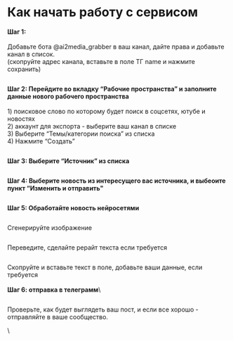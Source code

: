 # Как начать работу с сервисом

**Шаг 1:**\
\
Добавьте бота @ai2media\_grabber в ваш канал, дайте права и добавьте канал в список.\
(скопруйте адрес канала, вставьте в поле ТГ name и нажмите сохранить)

<figure><img src="https://lh7-us.googleusercontent.com/93SpGg72PQUzRcUfjLb9BncTMbwn_fzGGlSE_AIQkVBJd2KmcLxxKuSYNw10jIAV2CquSsGYKZ4w9KYg-iygVCJT2-n2PWVmyjrrrVgeiflK0Bj3J0eJAX0dejKxUdVpxIS4XJ-Oh3bD977Xi_l94Z4" alt=""><figcaption></figcaption></figure>

**Шаг 2: Перейдите во вкладку “Рабочие пространства” и заполните данные нового рабочего пространства**\
\
1\) поисковое слово по которому будет поиск в соцсетях, ютубе и новостях\
2\) аккаунт для экспорта - выберите ваш канал в списке\
3\) Выберите “Темы/категории поиска” из списка\
4\) Нажмите “Создать”

<figure><img src="https://lh7-us.googleusercontent.com/F_zKv1bY-wwXbB13ZJ_B1ti51GtsiCC1wqfRXYjbiKFXm0-w0frG7qUHhQyMC7QpDLfKSvrX4QxFB3v_mEDU7aq9OwjPenzqVv06x8_PTxRDx0LD1lhy_nhT39BDXm282_mI3rTVpUMr75t3Od81VuU" alt=""><figcaption></figcaption></figure>

**Шаг 3: Выберите “Источник” из списка**

<figure><img src="https://lh7-us.googleusercontent.com/Mup-RZVXO7jBkCweREuK5l1KnpXt3o7W1A1gqM7yVwmU_5Uh8TV8kfunv9NSmacAXdrD--RjvsBTYKAzDCbzOzkY1sLRVXu5D2e7YtWENLwXLAsTjEvDNk_CH2qxFjAkwJE8v0-8vqEk5gFPPPey3Fk" alt=""><figcaption></figcaption></figure>

**Шаг 4: Выберите новость из интересущего вас источника, и выбеоите пункт “Изменить и отправить"**

<figure><img src="https://lh7-us.googleusercontent.com/D_po_s_i26O9IIyUZ_zkW9mN3ax-NW6ncsv3l0OYkSaxMNY-JkY1VIZhp185OU8WhOaUia21gdQyrYsWIK0v8jZEAj8oeoQvioiDzLEh-7qr9kHPGsOS8sqvpu9zkOrIRxfxAkI15EAOrZyemjcbwwI" alt=""><figcaption></figcaption></figure>

**Шаг 5: Обработайте новость нейросетями**

<figure><img src="https://lh7-us.googleusercontent.com/5lWV1bWpU5mZ1aQ9nZEWPNgy8ALrwJEkZ9SYx4PY8sYL4hTIurcmhEb7dDwY_xl6SBzM-veD_w4JT44JAuHJ7D37qLdhvob2oVBz0JRI940D0uWiVyLdz83RxTxxiMlCMx12ez-Rm7XSW7bOvyN_yZw" alt=""><figcaption></figcaption></figure>

Сгенерируйте изображение

<figure><img src="https://lh7-us.googleusercontent.com/HTBQjh878WfcS4rCsDgh5qOy6hanIgc2zmx_QM-ZWKyDq9PK2Vrb8wCkOnOXXG_Hzkw8YKszQGfqnv8MlwDAwDoDUVB1PxepVDNRzfmQeIJ2mdVwGIS88xPl2JL31fKCAx5st6ZfNGYsuZXdxYzEYXg" alt=""><figcaption></figcaption></figure>

Переведите, сделайте рерайт текста если требуется

<figure><img src="https://lh7-us.googleusercontent.com/TYN0oaT4udn5aR9xnYfGWr5uKMCYYTrCRUIpXDgDnCTz1BvtMnENNBODBhOyzRM9KxZ5GiEUhGMppAYx51e9XUvZwf7rNV3kn-5FyhxKbrqHZJiq7f0iLrrvYIxpyRn0pTx3lpU_IB3Eig57xmjFSg0" alt=""><figcaption></figcaption></figure>

Скопруйте и вставьте текст в поле, добавьте ваши данные, если требуется\
\
**Шаг 6: отправка в телеграмм**\


<figure><img src="https://lh7-us.googleusercontent.com/Vhd6s0rPWM8LurA7Jh6-66w3Qpp07DH_cc4FF053LTy62RNaF3wGMt5BGnwzr5aYYbScBOWXiZZvFYwrwiShOaUI8_Gg_jcYqUFArohfT-2m3sytDCLGg49InC2lvLXJ-7718vOt-ox9hPby-3hamGw" alt=""><figcaption></figcaption></figure>

Проверьте, как будет выглядеть ваш пост, и если все хорошо - отправляйте в ваше сообщество.

\
